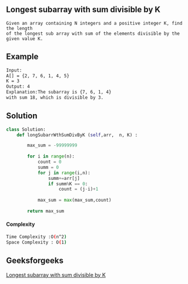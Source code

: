 ## Longest subarray with sum divisible by K
```
Given an array containing N integers and a positive integer K, find the length 
of the longest sub array with sum of the elements divisible by the given value K.
```

## Example 
```bash
Input:
A[] = {2, 7, 6, 1, 4, 5}
K = 3
Output: 4
Explanation:The subarray is {7, 6, 1, 4}
with sum 18, which is divisible by 3.

```

## Solution
```python
class Solution:
	def longSubarrWthSumDivByK (self,arr,  n, K) : 

	    max_sum = -99999999
	    
	    for i in range(n):
	        count = 0
	        summ = 0
	        for j in range(i,n):
	            summ+=arr[j]
	            if summ%K == 0:
	                count = (j-i)+1
	                
	        max_sum = max(max_sum,count)
	        
	    return max_sum
 ```
#### Complexity
```bash
Time Complexity :O(n^2)
Space Complexity : O(1)
```

## Geeksforgeeks
[Longest subarray with sum divisible by K](https://practice.geeksforgeeks.org/problems/longest-subarray-with-sum-divisible-by-k1259/1?page=1&difficulty[]=1&status[]=unsolved&category[]=Arrays&sortBy=submissions)
